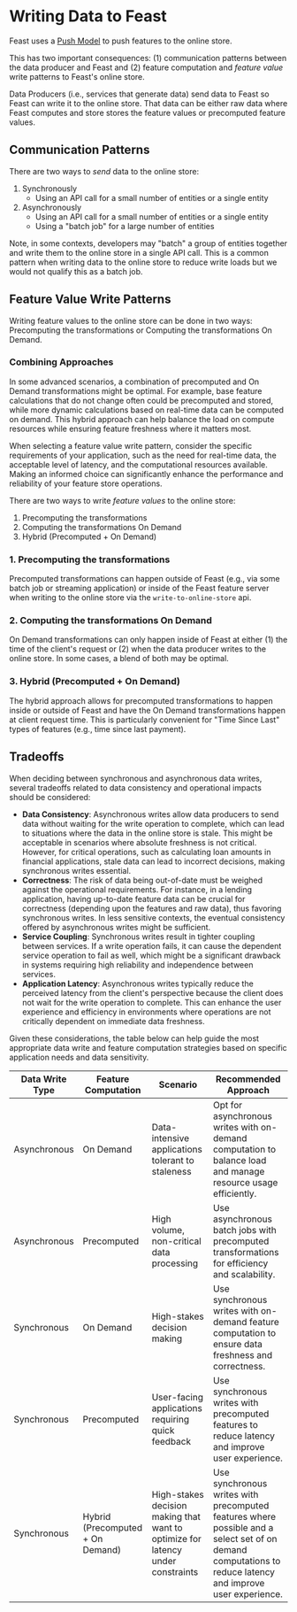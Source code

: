 # Writing Data to Feast

Feast uses a [Push Model](getting-started/architecture-and-components/push-vs-pull-model.md) to push features to the online store.

This has two important consequences: (1) communication patterns between the data producer and Feast and (2) feature computation and 
_feature value_ write patterns to Feast's online store.

Data Producers (i.e., services that generate data) send data to Feast so Feast can write it to the online store. That data can
be either raw data where Feast computes and store stores the feature values or precomputed feature values.

## Communication Patterns

There are two ways to *_send_* data to the online store: 

1. Synchronously
   - Using an API call for a small number of entities or a single entity
2. Asynchronously 
   - Using an API call for a small number of entities or a single entity
   - Using a "batch job" for a large number of entities

Note, in some contexts, developers may "batch" a group of entities together and write them to the online store in a 
single API call. This is a common pattern when writing data to the online store to reduce write loads but we would 
not qualify this as a batch job.

## Feature Value Write Patterns

Writing feature values to the online store can be done in two ways: Precomputing the transformations or Computing the transformations On Demand. 

### Combining Approaches

In some advanced scenarios, a combination of precomputed and On Demand transformations might be optimal. For example, base feature calculations that do not change often could be precomputed and stored, while more dynamic calculations based on real-time data can be computed on demand. This hybrid approach can help balance the load on compute resources while ensuring feature freshness where it matters most.

When selecting a feature value write pattern, consider the specific requirements of your application, such as the need for real-time data, the acceptable level of latency, and the computational resources available. Making an informed choice can significantly enhance the performance and reliability of your feature store operations.


There are two ways to write *feature values* to the online store:

1. Precomputing the transformations
2. Computing the transformations On Demand
3. Hybrid (Precomputed + On Demand)

### 1. Precomputing the transformations
Precomputed transformations can happen outside of Feast (e.g., via some batch job or streaming application) or inside of the Feast feature server when writing to the online store via the `write-to-online-store` api. 

### 2. Computing the transformations On Demand
On Demand transformations can only happen inside of Feast at either (1) the time of the client's request or (2) when the data producer writes to the online store. In some cases, a blend of both may be optimal.

### 3. Hybrid (Precomputed + On Demand)
The hybrid approach allows for precomputed transformations to happen inside or outside of Feast and have the On Demand transformations happen at client request time. This is particularly convenient for "Time Since Last" types of features (e.g., time since last payment).

## Tradeoffs

When deciding between synchronous and asynchronous data writes, several tradeoffs related to data consistency and operational impacts should be considered:

- **Data Consistency**: Asynchronous writes allow data producers to send data without waiting for the write operation to complete, which can lead to situations where the data in the online store is stale. This might be acceptable in scenarios where absolute freshness is not critical. However, for critical operations, such as calculating loan amounts in financial applications, stale data can lead to incorrect decisions, making synchronous writes essential.
- **Correctness**: The risk of data being out-of-date must be weighed against the operational requirements. For instance, in a lending application, having up-to-date feature data can be crucial for correctness (depending upon the features and raw data), thus favoring synchronous writes. In less sensitive contexts, the eventual consistency offered by asynchronous writes might be sufficient.
- **Service Coupling**: Synchronous writes result in tighter coupling between services. If a write operation fails, it can cause the dependent service operation to fail as well, which might be a significant drawback in systems requiring high reliability and independence between services.
- **Application Latency**: Asynchronous writes typically reduce the perceived latency from the client's perspective because the client does not wait for the write operation to complete. This can enhance the user experience and efficiency in environments where operations are not critically dependent on immediate data freshness.

Given these considerations, the table below can help guide the most appropriate data write and feature computation strategies based on specific application needs and data sensitivity.

| Data Write Type | Feature Computation | Scenario | Recommended Approach |
|----------|-----------------|---------------------|----------------------|
| Asynchronous | On Demand | Data-intensive applications tolerant to staleness | Opt for asynchronous writes with on-demand computation to balance load and manage resource usage efficiently. |
| Asynchronous | Precomputed | High volume, non-critical data processing | Use asynchronous batch jobs with precomputed transformations for efficiency and scalability. |
| Synchronous | On Demand | High-stakes decision making | Use synchronous writes with on-demand feature computation to ensure data freshness and correctness. |
| Synchronous | Precomputed | User-facing applications requiring quick feedback | Use synchronous writes with precomputed features to reduce latency and improve user experience. |
| Synchronous | Hybrid (Precomputed + On Demand) | High-stakes decision making that want to optimize for latency under constraints| Use synchronous writes with precomputed features where possible and a select set of on demand computations to reduce latency and improve user experience. |
